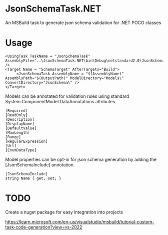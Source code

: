# JsonSchemaTask.NET
An MSBuild task to generate json schema validation for .NET POCO classes

# Usage

```
<UsingTask TaskName = "JsonSchemaTask" AssemblyFile="..\JsonSchemaTask.NET\bin\Debug\netstandard2.0\JsonSchemaTask.dll" />
<Target Name = "SchemaTarget" AfterTargets="Build">
	 <JsonSchemaTask AssemblyName = "$(AssemblyName)" AssemblyPath="$(OutputPath)" ModelDirectory="Models\" ConvertDirectory="JsonSchema\" />
</Target>
```

Models can be annotated for validation rules using standard System.ComponentModel.DataAnnotations attributes.
```
[Required]
[ReadOnly]
[Description]
[DisplayName]
[DefaultValue]
[MaxLength]
[Range]
[RegularExpression]
[Url]
[EnumDataType]
```

Model properties can be opt-in for json schema generation by adding the [JsonSchemaInclude] annotation.
```
[JsonSchemaInclude]
string Name { get; set; }
```

# TODO
Create a nuget package for easy integration into projects

https://learn.microsoft.com/en-us/visualstudio/msbuild/tutorial-custom-task-code-generation?view=vs-2022
